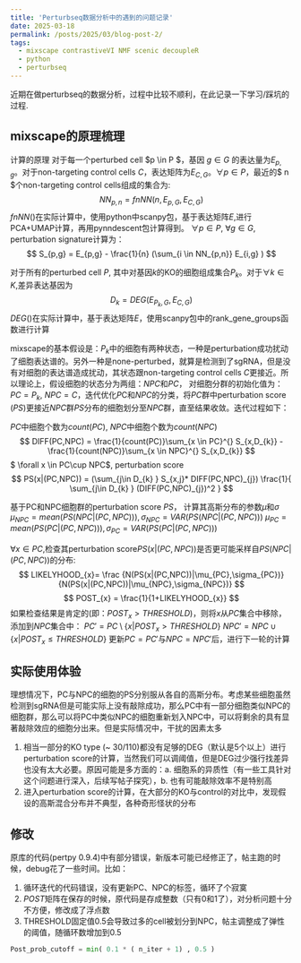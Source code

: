 ```yaml
---
title: 'Perturbseq数据分析中的遇到的问题记录'
date: 2025-03-18
permalink: /posts/2025/03/blog-post-2/
tags:
  - mixscape contrastiveVI NMF scenic decoupleR
  - python
  - perturbseq
---
```


近期在做perturbseq的数据分析，过程中比较不顺利，在此记录一下学习/踩坑的过程.


mixscape的原理梳理
----
计算的原理
对于每一个perturbed cell $p \in P $，基因 $g \in G$ 的表达量为$E_{p,g}$。对于non-targeting control cells $C$，表达矩阵为$E_{C,G}$。$\forall p \in P$，最近的$ n $个non-targeting control cells组成的集合为: 
$$
NN_{p,n} = fnNN(n, E_{p,G}, E_{C,G})
$$
$fnNN()$在实际计算中，使用python中scanpy包，基于表达矩阵$E$,进行PCA+UMAP计算，再用pynndescent包计算得到。
$\forall p \in P$, $\forall g \in G$, perturbation signature计算为：
$$
S_{p,g} = E_{p,g} - \frac{1}{n} (\sum_{i \in NN_{p,n}} E_{i,g} )
$$

对于所有的perturbed cell $P$, 其中对基因$k$的KO的细胞组成集合$P_{k}$。对于$\forall k \in K$,差异表达基因为 
$$
D_{k} = DEG( E_{ P_{k}, G },E_{C, G})
$$
$DEG()$在实际计算中，基于表达矩阵$E$，使用scanpy包中的rank_gene_groups函数进行计算


mixscape的基本假设是：$P_{k}$中的细胞有两种状态，一种是perturbation成功扰动了细胞表达谱的。另外一种是none-perturbed，就算是检测到了sgRNA，但是没有对细胞的表达谱造成扰动，其状态跟non-targeting control cells $C$更接近。所以理论上，假设细胞的状态分为两组：$NPC$和$PC$，
对细胞分群的初始化值为：$PC = P_{k}$, $NPC=C$，迭代优化$P$C和$NPC$的分类，将$PC$群中perturbation score ($PS$)更接近$NPC$群$PS$分布的细胞划分至$NPC$群，直至结果收敛。迭代过程如下：

$PC$中细胞个数为$count(PC)$, $NPC$中细胞个数为$count(NPC)$
$$
DIFF(PC,NPC) = \frac{1}{count(PC)}\sum_{x \in PC}^{} S_{x,D_{k}} - \frac{1}{count(NPC)}\sum_{x \in NPC}^{} S_{x,D_{k}} 
$$
$ \forall x \in PC\cup NPC$, perturbation score 
$$
PS(x|(PC,NPC)) = (\sum_{j\in D_{k} } S_{x,j}* DIFF(PC,NPC)_{j}) \frac{1}{  \sum_{j\in D_{k} } (DIFF(PC,NPC)_{j})^2 }
$$

基于PC和NPC细胞群的perturbation score $PS$， 计算其高斯分布的参数$\mu$和$\sigma$
$\mu_{NPC} = mean(PS( NPC|(PC,NPC))) , \sigma_{NPC}=VAR(PS(NPC|(PC,NPC)))$
$\mu_{PC} = mean(PS(PC|(PC,NPC))) , \sigma_{PC}=VAR(PS(PC|(PC,NPC)))$

$\forall x \in PC$,检查其perturbation score$PS(x|(PC,NPC))$是否更可能采样自$PS(NPC|(PC,NPC))$的分布:
$$
LIKELYHOOD_{x}= \frac {N(PS(x|(PC,NPC))|\mu_{PC},\sigma_{PC})}{N(PS(x|(PC,NPC))|\mu_{NPC},\sigma_{NPC})} 
$$
$$
POST_{x} = \frac{1}{1+LIKELYHOOD_{x}}
$$
如果检查结果是肯定的(即：$POST_{x}> THRESHOLD$)，则将$x$从$PC$集合中移除，添加到$NPC$集合中：
$PC' = PC\setminus \{x | POST_{x} \gt THRESHOLD\}$
$NPC' = NPC\cup \{x | POST_{x} \le THRESHOLD\}$
更新$PC=PC'$与$NPC=NPC'$后，进行下一轮的计算


实际使用体验
--
理想情况下，PC与NPC的细胞的PS分别服从各自的高斯分布。考虑某些细胞虽然检测到sgRNA但是可能实际上没有敲除成功，那么PC中有一部分细胞类似NPC的细胞群，那么可以将PC中类似NPC的细胞重新划入NPC中，可以将剩余的具有显著敲除效应的细胞分出来。但是实际情况中，干扰的因素太多
1.  相当一部分的KO type (~ 30/110)都没有足够的DEG（默认是5个以上）进行perturbation score的计算，当然我们可以调阈值，但是DEG过少强行找差异也没有太大必要。原因可能是多方面的：a. 细胞系的异质性（有一些工具针对这个问题进行深入，后续写帖子探究），b. 也有可能敲除效率不是特别高
2.  进入perturbation score的计算，在大部分的KO与control的对比中，发现假设的高斯混合分布并不典型，各种奇形怪状的分布

修改
--
原库的代码(pertpy 0.9.4)中有部分错误，新版本可能已经修正了，帖主跑的时候，debug花了一些时间。比如：
1.  循环迭代的代码错误，没有更新PC、NPC的标签，循环了个寂寞
2.  $POST$矩阵在保存的时候，原代码是存成整数（只有0和1了），对分析问题十分不方便，修改成了浮点数
3.  THRESHOLD固定值0.5会导致过多的cell被划分到NPC，帖主调整成了弹性的阈值，随循环数增加到0.5
```python
Post_prob_cutoff = min( 0.1 * ( n_iter + 1) , 0.5 )
```

